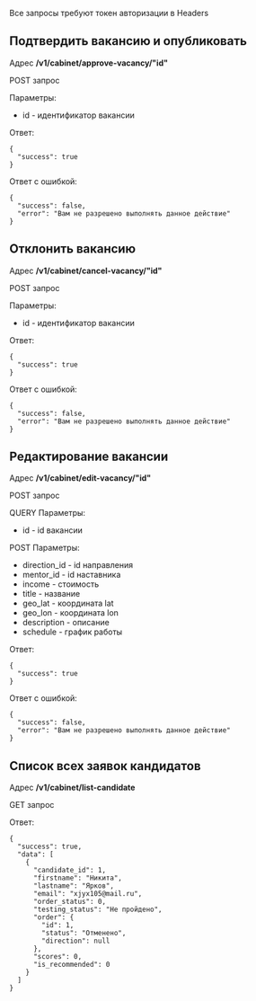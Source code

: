 Все запросы требуют токен авторизации в Headers

## Подтвердить вакансию и опубликовать
Адрес **/v1/cabinet/approve-vacancy/"id"**

POST запрос

Параметры:
- id - идентификатор вакансии

Ответ:
```
{
  "success": true
}
```
Ответ с ошибкой:
```
{
  "success": false,
  "error": "Вам не разрешено выполнять данное действие"
}
```
## Отклонить вакансию
Адрес **/v1/cabinet/cancel-vacancy/"id"**

POST запрос

Параметры:
- id - идентификатор вакансии

Ответ:
```
{
  "success": true
}
```
Ответ с ошибкой:
```
{
  "success": false,
  "error": "Вам не разрешено выполнять данное действие"
}
```
## Редактирование вакансии
Адрес **/v1/cabinet/edit-vacancy/"id"**

POST запрос

QUERY Параметры:
- id - id вакансии

POST Параметры:
- direction_id - id направления
- mentor_id - id наставника
- income - стоимость
- title - название
- geo_lat - координата lat
- geo_lon - координата lon
- description - описание
- schedule - график работы

Ответ:
```
{
  "success": true
}
```
Ответ с ошибкой:
```
{
  "success": false,
  "error": "Вам не разрешено выполнять данное действие"
}
```
## Список всех заявок кандидатов
Адрес **/v1/cabinet/list-candidate**

GET запрос

Ответ:
```
{
  "success": true,
  "data": [
    {
      "candidate_id": 1,
      "firstname": "Никита",
      "lastname": "Ярков",
      "email": "xjyx105@mail.ru",
      "order_status": 0,
      "testing_status": "Не пройдено",
      "order": {
        "id": 1,
        "status": "Отменено",
        "direction": null
      },
      "scores": 0,
      "is_recommended": 0
    }
  ]
}
```